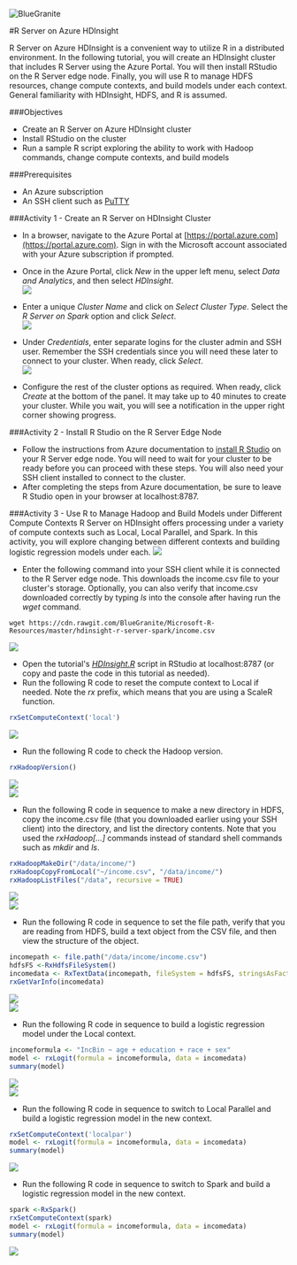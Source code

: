 ![BlueGranite](https://raw.githubusercontent.com/BlueGranite/BlueGranite.github.io/master/assets/images/Blue-Granite-Logo.png)

#R Server on Azure HDInsight

R Server on Azure HDInsight is a convenient way to utilize R in a distributed environment. In the following tutorial, you will create an HDInsight cluster that includes R Server using the Azure Portal. You will then install RStudio on the R Server edge node. Finally, you will use R to manage HDFS resources, change compute contexts, and build models under each context. General familiarity with HDInsight, HDFS, and R is assumed.

###Objectives
- Create an R Server on Azure HDInsight cluster
- Install RStudio on the cluster
- Run a sample R script exploring the ability to work with Hadoop commands, change compute contexts, and build models

###Prerequisites
- An Azure subscription
- An SSH client such as [PuTTY](http://www.chiark.greenend.org.uk/~sgtatham/putty/download.html)


###Activity 1 - Create an R Server on HDInsight Cluster
- In a browser, navigate to the Azure Portal at [https://portal.azure.com](https://portal.azure.com). Sign in with the Microsoft account associated with your Azure subscription if prompted.  
- Once in the Azure Portal, click *New* in the upper left menu, select *Data and Analytics*, and then select *HDInsight*.  
![](https://raw.githubusercontent.com/BlueGranite/Microsoft-R-Resources/master/hdinsight-r-server-spark/tutorial-assets/screenshot-hdi-cluster-01.PNG)

- Enter a unique *Cluster Name* and click on *Select Cluster Type*. Select the *R Server on Spark* option and click *Select*.  
![](https://raw.githubusercontent.com/BlueGranite/Microsoft-R-Resources/master/hdinsight-r-server-spark/tutorial-assets/screenshot-hdi-cluster-02.PNG)

- Under *Credentials*, enter separate logins for the cluster admin and SSH user. Remember the SSH credentials since you will need these later to connect to your cluster. When ready, click *Select*.  
![](https://raw.githubusercontent.com/BlueGranite/Microsoft-R-Resources/master/hdinsight-r-server-spark/tutorial-assets/screenshot-hdi-cluster-03.PNG)

- Configure the rest of the cluster options as required. When ready, click *Create* at the bottom of the panel. It may take up to 40 minutes to create your cluster. While you wait, you will see a notification in the upper right corner showing progress.  

###Activity 2 - Install R Studio on the R Server Edge Node
- Follow the instructions from Azure documentation to [install R Studio](https://azure.microsoft.com/en-us/documentation/articles/hdinsight-hadoop-r-server-install-r-studio/) on your R Server edge node. You will need to wait for your cluster to be ready before you can proceed with these steps. You will also need your SSH client installed to connect to the cluster.
- After completing the steps from Azure documentation, be sure to leave R Studio open in your browser at localhost:8787.

###Activity 3 - Use R to Manage Hadoop and Build Models under Different Compute Contexts
R Server on HDInsight offers processing under a variety of compute contexts such as Local, Local Parallel, and Spark. In this activity, you will explore changing between different contexts and building logistic regression models under each.
![](https://raw.githubusercontent.com/BlueGranite/Microsoft-R-Resources/master/hdinsight-r-server-spark/tutorial-assets/screenshot-hdi-cluster-04.PNG)  

- Enter the following command into your SSH client while it is connected to the R Server edge node. This downloads the income.csv file to your cluster's storage. Optionally, you can also verify that income.csv downloaded correctly by typing *ls* into the console after having run the *wget* command.
```
wget https://cdn.rawgit.com/BlueGranite/Microsoft-R-Resources/master/hdinsight-r-server-spark/income.csv
```
![](https://raw.githubusercontent.com/BlueGranite/Microsoft-R-Resources/master/hdinsight-r-server-spark/tutorial-assets/screenshot-hdi-cluster-05.PNG)  

- Open the tutorial's *[HDInsight.R](https://raw.githubusercontent.com/BlueGranite/Microsoft-R-Resources/master/hdinsight-r-server-spark/HDInsight.R)* script in RStudio at localhost:8787 (or copy and paste the code in this tutorial as needed). 
- Run the following R code to reset the compute context to Local if needed. Note the *rx* prefix, which means that you are using a ScaleR function.
```R
rxSetComputeContext('local')
```
![](https://raw.githubusercontent.com/BlueGranite/Microsoft-R-Resources/master/hdinsight-r-server-spark/tutorial-assets/screenshot-hdi-cluster-06.PNG)  

- Run the following R code to check the Hadoop version.
```R
rxHadoopVersion()
```
![](https://raw.githubusercontent.com/BlueGranite/Microsoft-R-Resources/master/hdinsight-r-server-spark/tutorial-assets/screenshot-hdi-cluster-07.PNG)  
![](https://raw.githubusercontent.com/BlueGranite/Microsoft-R-Resources/master/hdinsight-r-server-spark/tutorial-assets/screenshot-hdi-cluster-08.PNG)  

- Run the following R code in sequence to make a new directory in HDFS, copy the income.csv file (that you downloaded earlier using your SSH client) into the directory, and list the directory contents. Note that you used the *rxHadoop[...]* commands instead of standard shell commands such as *mkdir* and *ls*.
```R
rxHadoopMakeDir("/data/income/")
rxHadoopCopyFromLocal("~/income.csv", "/data/income/")
rxHadoopListFiles("/data", recursive = TRUE)
```
![](https://raw.githubusercontent.com/BlueGranite/Microsoft-R-Resources/master/hdinsight-r-server-spark/tutorial-assets/screenshot-hdi-cluster-09.PNG)  
![](https://raw.githubusercontent.com/BlueGranite/Microsoft-R-Resources/master/hdinsight-r-server-spark/tutorial-assets/screenshot-hdi-cluster-10.PNG)  

- Run the following R code in sequence to set the file path, verify that you are reading from HDFS, build a text object from the CSV file, and then view the structure of the object.
```R
incomepath <- file.path("/data/income/income.csv")
hdfsFS <-RxHdfsFileSystem()
incomedata <- RxTextData(incomepath, fileSystem = hdfsFS, stringsAsFactors = TRUE)
rxGetVarInfo(incomedata)
```
![](https://raw.githubusercontent.com/BlueGranite/Microsoft-R-Resources/master/hdinsight-r-server-spark/tutorial-assets/screenshot-hdi-cluster-11.PNG)  
![](https://raw.githubusercontent.com/BlueGranite/Microsoft-R-Resources/master/hdinsight-r-server-spark/tutorial-assets/screenshot-hdi-cluster-12.PNG)  

- Run the following R code in sequence to build a logistic regression model under the Local context.
```R
incomeformula <- "IncBin ~ age + education + race + sex"
model <- rxLogit(formula = incomeformula, data = incomedata)
summary(model)
```
![](https://raw.githubusercontent.com/BlueGranite/Microsoft-R-Resources/master/hdinsight-r-server-spark/tutorial-assets/screenshot-hdi-cluster-13.PNG)  
![](https://raw.githubusercontent.com/BlueGranite/Microsoft-R-Resources/master/hdinsight-r-server-spark/tutorial-assets/screenshot-hdi-cluster-14.PNG)

- Run the following R code in sequence to switch to Local Parallel and build a logistic regression model in the new context.
```R
rxSetComputeContext('localpar')
model <- rxLogit(formula = incomeformula, data = incomedata)
summary(model)
```
![](https://raw.githubusercontent.com/BlueGranite/Microsoft-R-Resources/master/hdinsight-r-server-spark/tutorial-assets/screenshot-hdi-cluster-15.PNG) 

- Run the following R code in sequence to switch to Spark and build a logistic regression model in the new context.
```R
spark <-RxSpark()
rxSetComputeContext(spark)
model <- rxLogit(formula = incomeformula, data = incomedata)
summary(model)
```
![](https://raw.githubusercontent.com/BlueGranite/Microsoft-R-Resources/master/hdinsight-r-server-spark/tutorial-assets/screenshot-hdi-cluster-16.PNG)
